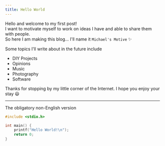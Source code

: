 ```yaml
---
title: Hello World
---
```


Hello and welcome to my first post!\
I want to motivate myself to work on ideas I have and able to share them with people.\
So here I am making this blog...  I'll name it `Michael's Motive` :sparkles:

Some topics I'll write about in the future include

- DIY Projects
- Opinions
- Music
- Photography
- Software

Thanks for stopping by my little corner of the Internet. I hope you enjoy your stay :smiley:

---

The obligatory non-English version

```c
#include <stdio.h>

int main() {
    printf("Hello World!\n");
    return 0;
}
```

